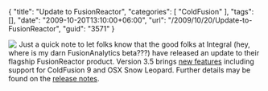 {
	"title": "Update to FusionReactor",
	"categories": [
		"ColdFusion"
	],
	"tags": [],
	"date": "2009-10-20T13:10:00+06:00",
	"url": "/2009/10/20/Update-to-FusionReactor",
	"guid": "3571"
}

<img src="http://www.raymondcamden.com/images/cfjedi/logofr.png" align="left" style="margin-right:5px"/>
Just a quick note to let folks know that the good folks at Integral (hey, where is my darn FusionAnalytics beta???) have released an update to their flagship FusionReactor product. Version 3.5 brings <a href="http://www.fusion-reactor.com/newsletter/latest.cfm">new features</a> including support for ColdFusion 9 and OSX Snow Leopard. Further details may be found on the <a href="http://www.fusion-reactor.com/support/kb/FRS-230.cfm">release notes</a>.
<br clear="left">